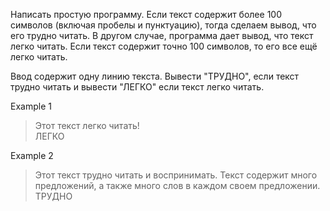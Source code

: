 Написать простую программу.
Если текст содержит более 100 символов (включая пробелы и пунктуацию),
тогда сделаем вывод, что его трудно читать. 
В другом случае, программа дает вывод, что текст легко читать.
Если текст содержит точно 100 символов, то его все ещё легко читать.

Ввод содержит одну линию текста. Вывести "ТРУДНО", если текст 
трудно читать и вывести "ЛЕГКО" если текст легко читать.


Example 1

> Этот текст легко читать!  
ЛЕГКО

Example 2

> Этот текст трудно читать и воспринимать. Текст содержит много предложений, а также много слов в каждом своем предложении.
ТРУДНО
